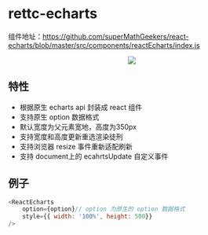 # rettc-echarts

组件地址：https://github.com/superMathGeekers/react-echarts/blob/master/src/components/reactEcharts/index.js

<center><img src="https://cdn.nlark.com/yuque/0/2019/png/103876/1552806063902-b3e63085-ea88-42bd-961d-492d977fe014.png?x-oss-process=image/resize,w_2000"></center>

## 特性
* 根据原生 echarts api 封装成 react 组件
* 支持原生 option 数据格式
* 默认宽度为父元素宽地，高度为350px
* 支持宽度和高度更新重选渲染徒刑
* 支持浏览器 resize 事件重新适配刷新
* 支持 document上的 ecahrtsUpdate 自定义事件

## 例子
```javascript
<ReactEcharts
    option={option}// option 为原生的 option 数据格式
    style={{ width: '100%', height: 500}}
/>
```
